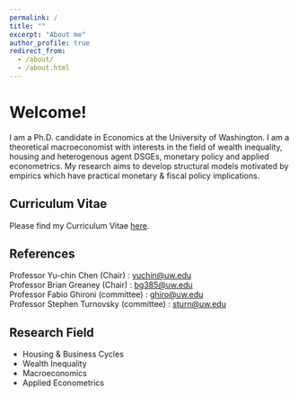 ```yaml
---
permalink: /
title: ""
excerpt: "About me"
author_profile: true
redirect_from: 
  - /about/
  - /about.html
---
```


Welcome! 
======
I am a Ph.D. candidate in Economics at the University of Washington.
I am a theoretical macroeconomist with interests in the field of wealth inequality, housing and heterogenous agent DSGEs, monetary policy and applied econometrics. My research aims to develop structural models motivated by empirics which have practical monetary & fiscal policy implications. 

Curriculum Vitae
------
Please find my Curriculum Vitae [here](https://Rajarshi-Datta.github.io/files/econ_raj_cv.pdf).


References
------
Professor Yu-chin Chen (Chair) : [yuchin@uw.edu](mailto:yuchin@uw.edu) <br/>
Professor Brian Greaney (Chair) : [bg385@uw.edu](mailto:bg385@uw.edu) <br/>
Professor Fabio Ghironi (committee) : [ghiro@uw.edu](mailto:ghiro@uw.edu) <br/>
Professor Stephen Turnovsky (committee) : [sturn@uw.edu](mailto:sturn@uw.edu) <br/>

Research Field
------
* Housing & Business Cycles
* Wealth Inequality
* Macroeconomics
* Applied Econometrics

  
